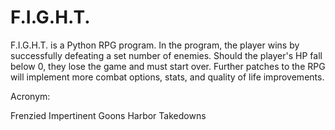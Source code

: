 # F.I.G.H.T.
F.I.G.H.T. is a Python RPG program. In the program, the player wins by successfully defeating a set number of enemies. Should the player's HP fall below 0, they lose the game and must start over. Further patches to the RPG will implement more combat options, stats, and quality of life improvements.

Acronym:

Frenzied
Impertinent 
Goons
Harbor
Takedowns

